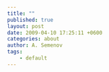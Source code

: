 ```yaml
---
title: ""
published: true
layout: post
date: 2009-04-10 17:25:11 +0600
categories: about
author: A. Semenov
tags: 
    - default
---
```

<!--more-->

